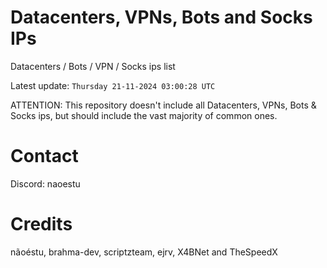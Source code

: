 # Datacenters, VPNs, Bots and Socks IPs
 
Datacenters / Bots / VPN / Socks ips list

Latest update: `Thursday 21-11-2024 03:00:28 UTC` 

ATTENTION: This repository doesn't include all Datacenters, VPNs, Bots & Socks ips, 
but should include the vast majority of common ones.

# Contact
Discord: naoestu

# Credits
nãoéstu, brahma-dev, scriptzteam, ejrv, X4BNet and TheSpeedX

